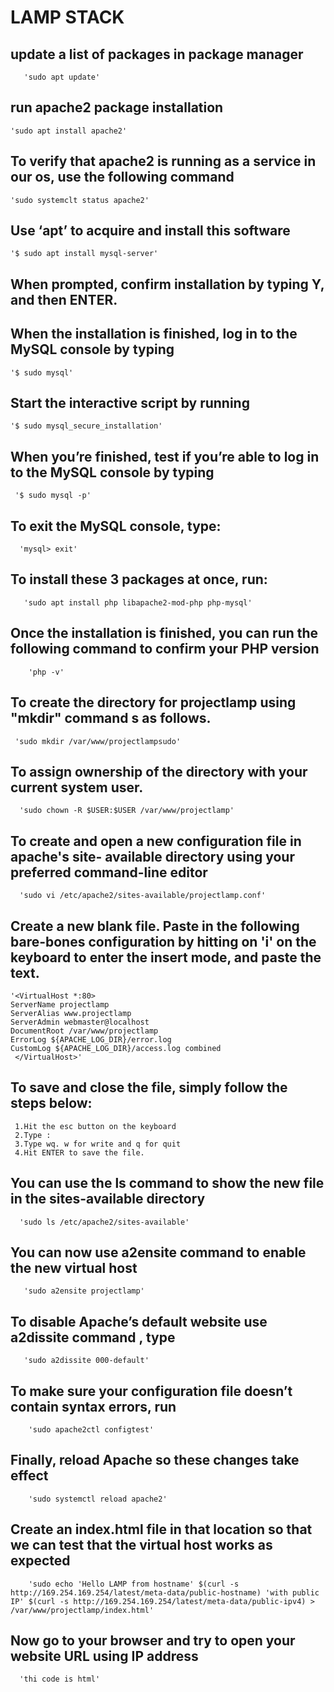 #  LAMP STACK
## update a list of packages in package manager 
       'sudo apt update'
## run apache2 package installation 
    'sudo apt install apache2'
## To verify that apache2 is running as a service in our os, use the following command 
    'sudo systemclt status apache2'


## Use ‘apt’ to acquire and install this software
    '$ sudo apt install mysql-server'
## When prompted, confirm installation by typing Y, and then ENTER.

## When the installation is finished, log in to the MySQL console by typing
    '$ sudo mysql'
## Start the interactive script by running
    '$ sudo mysql_secure_installation'
## When you’re finished, test if you’re able to log in to the MySQL console by typing
     '$ sudo mysql -p'
## To exit the MySQL console, type:
      'mysql> exit'


## To install these 3 packages at once, run:
       'sudo apt install php libapache2-mod-php php-mysql'
## Once the installation is finished, you can run the following command to confirm your PHP version
        'php -v'


## To create the directory for projectlamp using "mkdir" command s as follows.
     'sudo mkdir /var/www/projectlampsudo'
## To assign ownership of the directory with your current system user.
      'sudo chown -R $USER:$USER /var/www/projectlamp'
## To create and open a new configuration file in apache's site- available directory using your preferred command-line editor
      'sudo vi /etc/apache2/sites-available/projectlamp.conf'
## Create a new blank file. Paste in the following bare-bones configuration by hitting on 'i' on the keyboard to enter the insert mode, and paste the text.
    '<VirtualHost *:80>
    ServerName projectlamp
    ServerAlias www.projectlamp 
    ServerAdmin webmaster@localhost
    DocumentRoot /var/www/projectlamp
    ErrorLog ${APACHE_LOG_DIR}/error.log
    CustomLog ${APACHE_LOG_DIR}/access.log combined 
     </VirtualHost>'

## To save and close the file, simply follow the steps below:
     1.Hit the esc button on the keyboard
     2.Type :
     3.Type wq. w for write and q for quit
     4.Hit ENTER to save the file.
## You can use the ls command to show the new file in the sites-available directory
      'sudo ls /etc/apache2/sites-available'
## You can now use a2ensite command to enable the new virtual host
       'sudo a2ensite projectlamp'
## To disable Apache’s default website use a2dissite command , type
       'sudo a2dissite 000-default'
## To make sure your configuration file doesn’t contain syntax errors, run
        'sudo apache2ctl configtest'
## Finally, reload Apache so these changes take effect
        'sudo systemctl reload apache2'
## Create an index.html file in that location so that we can test that the virtual host works as expected
        'sudo echo 'Hello LAMP from hostname' $(curl -s http://169.254.169.254/latest/meta-data/public-hostname) 'with public IP' $(curl -s http://169.254.169.254/latest/meta-data/public-ipv4) > /var/www/projectlamp/index.html'
##  Now go to your browser and try to open your website URL using IP address     
      'thi code is html'